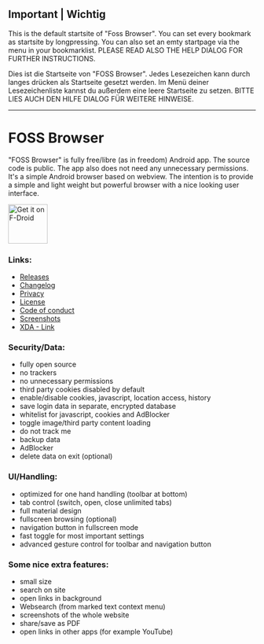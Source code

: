 ## Important | Wichtig

This is the default startsite of "Foss Browser". You can set every bookmark as startsite by longpressing. You can also set an emty
startpage via the menu in your bookmarklist. PLEASE READ ALSO THE HELP DIALOG FOR FURTHER INSTRUCTIONS.

Dies ist die Startseite von "FOSS Browser". Jedes Lesezeichen kann durch langes drücken als Startseite gesetzt werden. Im Menü
deiner Lesezeichenliste kannst du außerdem eine leere Startseite zu setzen. BITTE LIES AUCH DEN HILFE DIALOG FÜR WEITERE HINWEISE.

--------

# FOSS Browser

"FOSS Browser" is fully free/libre (as in freedom) Android app. The source code is public. The app also does not need any unnecessary
permissions. It's a simple Android browser based on webview. The intention is to provide a simple and light weight but powerful
browser with a nice looking user interface.

<a href="https://f-droid.org/packages/de.baumann.browser/" target="_blank">
<img src="https://f-droid.org/badge/get-it-on.png" alt="Get it on F-Droid" height="80"/></a>


### Links:
- [Releases](https://github.com/scoute-dich/browser/releases)
- [Changelog](https://github.com/scoute-dich/browser/blob/master/CHANGELOG.md)
- [Privacy](https://github.com/scoute-dich/browser/blob/master/PRIVACY.md)
- [License](https://github.com/scoute-dich/browser/blob/master/LICENSE.md)
- [Code of conduct](https://github.com/scoute-dich/browser/blob/master/CODE_OF_CONDUCT.md)
- [Screenshots](https://github.com/scoute-dich/browser/blob/master/SCREENSHOTS.md)
- [XDA - Link](http://forum.xda-developers.com/android/apps-games/app-browser-t3500091)


### Security/Data:

- fully open source
- no trackers
- no unnecessary permissions
- third party cookies disabled by default
- enable/disable cookies, javascript, location access, history
- save login data in separate, encrypted database
- whitelist for javascript, cookies and AdBlocker
- toggle image/third party content loading
- do not track me
- backup data
- AdBlocker
- delete data on exit (optional)


### UI/Handling:

- optimized for one hand handling (toolbar at bottom)
- tab control (switch, open, close unlimited tabs)
- full material design
- fullscreen browsing (optional)
- navigation button in fullscreen mode
- fast toggle for most important settings
- advanced gesture control for toolbar and navigation button


### Some nice extra features:

- small size
- search on site
- open links in background
- Websearch (from marked text context menu)
- screenshots of the whole website
- share/save as PDF
- open links in other apps (for example YouTube)